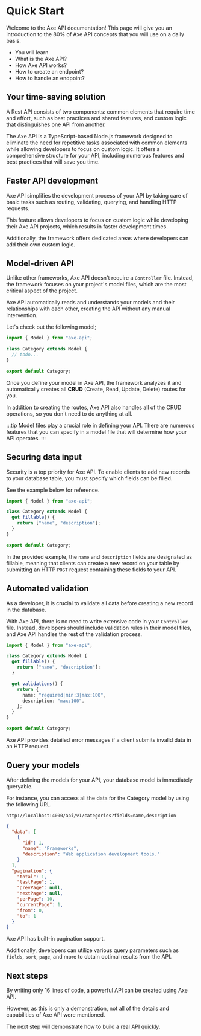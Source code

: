 # Quick Start

<p class="description">
Welcome to the Axe API documentation! This page will give you an introduction to the 80% of Axe API concepts that you will use on a daily basis.
</p>

<ul class="intro">
  <li>You will learn</li>
  <li>What is the Axe API?</li>
  <li>How Axe API works?</li>
  <li>How to create an endpoint?</li>
  <li>How to handle an endpoint?</li>
</ul>

## Your time-saving solution

A Rest API consists of two components: common elements that require time and effort, such as best practices and shared features, and custom logic that distinguishes one API from another.

The Axe API is a TypeScript-based Node.js framework designed to eliminate the need for repetitive tasks associated with common elements while allowing developers to focus on custom logic. It offers a comprehensive structure for your API, including numerous features and best practices that will save you time.

## Faster API development

Axe API simplifies the development process of your API by taking care of basic tasks such as routing, validating, querying, and handling HTTP requests.

This feature allows developers to focus on custom logic while developing their Axe API projects, which results in faster development times.

Additionally, the framework offers dedicated areas where developers can add their own custom logic.

## Model-driven API

Unlike other frameworks, Axe API doesn't require a `Controller` file. Instead, the framework focuses on your project's model files, which are the most critical aspect of the project.

Axe API automatically reads and understands your models and their relationships with each other, creating the API without any manual intervention.

Let's check out the following model;

```ts
import { Model } from "axe-api";

class Category extends Model {
  // todo...
}

export default Category;
```

Once you define your model in Axe API, the framework analyzes it and automatically creates all **CRUD** (Create, Read, Update, Delete) routes for you.

In addition to creating the routes, Axe API also handles all of the CRUD operations, so you don't need to do anything at all.

:::tip
Model files play a crucial role in defining your API. There are numerous features that you can specify in a model file that will determine how your API operates.
:::

## Securing data input

Security is a top priority for Axe API. To enable clients to add new records to your database table, you must specify which fields can be filled.

See the example below for reference.

```ts
import { Model } from "axe-api";

class Category extends Model {
  get fillable() {
    return ["name", "description"];
  }
}

export default Category;
```

In the provided example, the `name` and `description` fields are designated as fillable, meaning that clients can create a new record on your table by submitting an HTTP `POST` request containing these fields to your API.

## Automated validation

As a developer, it is crucial to validate all data before creating a new record in the database.

With Axe API, there is no need to write extensive code in your `Controller` file. Instead, developers should include validation rules in their model files, and Axe API handles the rest of the validation process.

```ts
import { Model } from "axe-api";

class Category extends Model {
  get fillable() {
    return ["name", "description"];
  }

  get validations() {
    return {
      name: "required|min:3|max:100",
      description: "max:100",
    };
  }
}

export default Category;
```

Axe API provides detailed error messages if a client submits invalid data in an HTTP request.

## Query your models

After defining the models for your API, your database model is immediately queryable.

For instance, you can access all the data for the Category model by using the following URL.

`http://localhost:4000/api/v1/categories?fields=name,description`

```json
{
  "data": [
    {
      "id": 1,
      "name": "Frameworks",
      "description": "Web application development tools."
    }
  ],
  "pagination": {
    "total": 1,
    "lastPage": 1,
    "prevPage": null,
    "nextPage": null,
    "perPage": 10,
    "currentPage": 1,
    "from": 0,
    "to": 1
  }
}
```

Axe API has built-in pagination support.

Additionally, developers can utilize various query parameters such as `fields`, `sort`, `page`, and more to obtain optimal results from the API.

## Next steps

By writing only 16 lines of code, a powerful API can be created using Axe API.

However, as this is only a demonstration, not all of the details and capabilities of Axe API were mentioned.

The next step will demonstrate how to build a real API quickly.
